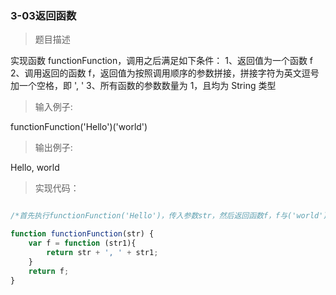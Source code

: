 ### 3-03返回函数

> 题目描述

实现函数 functionFunction，调用之后满足如下条件：
1、返回值为一个函数 f
2、调用返回的函数 f，返回值为按照调用顺序的参数拼接，拼接字符为英文逗号加一个空格，即 ', '
3、所有函数的参数数量为 1，且均为 String 类型


>输入例子:

functionFunction('Hello')('world')

>输出例子:

Hello, world

> 实现代码：

``` js 

/*首先执行functionFunction('Hello')，传入参数str，然后返回函数f，f与('world')组合，执行f('world')，传入参数s，f返回str+", "+s，即Hello, world。注意中间的逗号后面有一个空格*/

function functionFunction(str) {
	var f = function (str1){
        return str + ', ' + str1;
    }
    return f;
}
```




